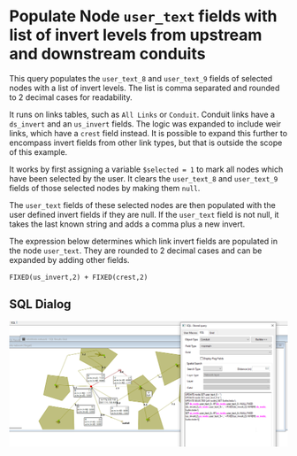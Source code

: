 # Populate Node `user_text` fields with list of invert levels from upstream and downstream conduits
This query populates the `user_text_8` and `user_text_9` fields of selected nodes with a list of invert levels. The list is comma separated and rounded to 2 decimal cases for readability. 

It runs on links tables, such as `All Links` or `Conduit`. Conduit links have a `ds_invert` and an `us_invert` fields. The logic was expanded to include weir links, which have a `crest` field instead. It is possible to expand this further to encompass invert fields from other link types, but that is outside the scope of this example.

It works by first assigning a variable `$selected = 1` to mark all nodes which have been selected by the user. It clears the `user_text_8` and `user_text_9` fields of those selected nodes by making them `null`.

The `user_text` fields of these selected nodes are then populated with the user defined invert fields if they are null. If the `user_text` field is not null, it takes the last known string and adds a comma plus a new invert.

The expression below determines which link invert fields are populated in the node `user_text`. They are rounded to 2 decimal cases and can be expanded by adding other fields.
```
FIXED(us_invert,2) + FIXED(crest,2)
```


## SQL Dialog
![](img001.png)
